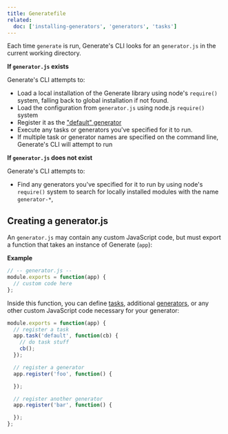 ```yaml
---
title: Generatefile
related:
  doc: ['installing-generators', 'generators', 'tasks']
---
```


Each time `generate` is run, Generate's CLI looks for an `generator.js` in the current working directory.

**If `generator.js` exists**

Generate's CLI attempts to:

* Load a local installation of the Generate library using node's `require()` system, falling back to global installation if not found.
* Load the configuration from `generator.js` using node.js `require()` system
* Register it as the ["default" generator](generators.md#default-generator)
* Execute any tasks or generators you've specified for it to run.
* If multiple task or generator names are specified on the command line, Generate's CLI will attempt to run

**If `generator.js` does not exist**

Generate's CLI attempts to:

* Find any generators you've specified for it to run by using node's `require()` system to search for locally installed modules with the name `generator-*`,


## Creating a generator.js

An `generator.js` may contain any custom JavaScript code, but must export a function that takes an instance of Generate (`app`):

**Example**

```js
// -- generator.js --
module.exports = function(app) {
  // custom code here
};
```

Inside this function, you can define [tasks](tasks.md), additional [generators](generators.md), or any other custom JavaScript code necessary for your generator:

```js
module.exports = function(app) {
  // register a task
  app.task('default', function(cb) {
    // do task stuff
    cb();
  });

  // register a generator
  app.register('foo', function() {

  });

  // register another generator
  app.register('bar', function() {

  });
};
```
